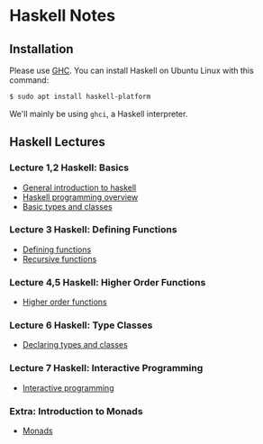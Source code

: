 # Haskell Notes

## Installation

Please use [GHC](https://www.haskell.org/). You can install Haskell on Ubuntu
Linux with this command:

```bash
$ sudo apt install haskell-platform 
```

We'll mainly be using `ghci`, a Haskell interpreter.

## Haskell Lectures

### Lecture 1,2 Haskell: Basics

- [General introduction to haskell](haskell_intro.md)
- [Haskell programming overview](haskell_firstSteps_chp2.md)
- [Basic types and classes](haskell_typesAndClasses_chp3.md)

### Lecture 3 Haskell: Defining Functions
- [Defining functions](haskell_definingFunctions_chp4.md)
- [Recursive functions](haskell_recursiveFunctions_chp6.md)

### Lecture 4,5 Haskell: Higher Order Functions
- [Higher order functions](haskell_higherOrderFunctions_chp7.md)

### Lecture 6 Haskell: Type Classes
- [Declaring types and classes](haskell_declaringTypesAndClasses_chp8.md)

### Lecture 7 Haskell: Interactive Programming
- [Interactive programming](haskell_interactiveProgramming_chp10.md)

### Extra: Introduction to Monads

- [Monads](haskell_monads_chp12.md)

